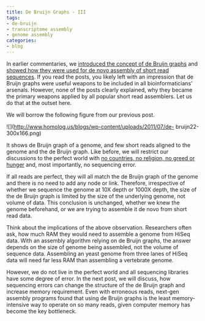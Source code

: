 ```yaml
---
title: De Bruijn Graphs - III
tags:
- de-bruijn
- transcriptome assembly
- genome assembly
categories:
- blog
---
```

In earlier commentaries, we [introduced the concept of de Bruijn
graphs](http://www.homolog.us/blogs/?p=123) and [showed how they were used for
de novo assembly of short read sequences](http://www.homolog.us/blogs/?p=158).
If you read the posts, you likely left with an impression that de Bruijn
graphs were useful weapons to be included in all bioinformaticians' arsenals.
However, none of the posts clearly explained, why they became the primary
weapons applied by all popular short read assemblers. Let us do that at the
outset here.
<!--more-->

We will borrow the following figure from our previous post.

![](http://www.homolog.us/blogs/wp-content/uploads/2011/07/de-
bruijn22-300x166.png)

It shows de Bruijn graph of a genome, and few short reads aligned to the
genome and the de Bruijn graph. Like before, we will restrict our discussions
to the perfect world with [no countries, no religion, no greed or
hunger](http://www.youtube.com/watch?v=XLgYAHHkPFs&feature=related) and, most
importantly, no sequencing error.

If all reads are perfect, they will all match the de Bruijn graph of the
genome and there is no need to add any node or link. Therefore, irrespective
of whether we sequence the genome at 10X depth or 1000X depth, the size of the
de Bruijn graph is limited by the size of the underlying genome, not volume of
data. This conclusion is unchanged, whether we knew the genome beforehand, or
we are trying to assemble it de novo from short read data.

Think about the implications of the above observation. Researchers often ask,
how much RAM they would need to assemble a genome from HiSeq data. With an
assembly algorithm relying on de Bruijn graphs, the answer depends on the size
of genome being assembled, not the volume of sequence data. Assembling an
yeast genome from three lanes of HiSeq data will need far less RAM than
assembling a vertebrate genome.

However, we do not live in the perfect world and all sequencing libraries have
some degree of error. In the next post, we will discuss, how sequencing errors
can change the structure of the de Bruijn graph and increase memory
requirement. Even with erroneous reads, next-gen assembly programs found that
using de Bruijn graphs is the least memory-intensive way to operate on so many
reads, given computer memory has become the key bottleneck.

